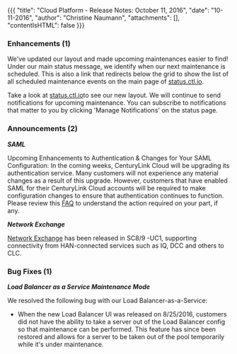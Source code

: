 {{{
"title": "Cloud Platform - Release Notes: October 11, 2016",
"date": "10-11-2016",
"author": "Christine Naumann",
"attachments": [],
"contentIsHTML": false
}}}


### Enhancements (1)

We've updated our layout and made upcoming maintenances easier to find! Under our main status message, we identify when our next maintenance is scheduled. This is also a link that redirects below the grid to show the list of all scheduled maintenance events on the main page of [status.ctl.io](https://status.ctl.io/).

Take a look at [status.ctl.io](https://status.ctl.io/)to see our new layout. We will continue to send notifications for upcoming maintenance. You can subscribe to notifications that matter to you by clicking 'Manage Notifications' on the status page.

### Announcements (2)

***SAML***

Upcoming Enhancements to Authentication & Changes for Your SAML Configuration: In the coming weeks, CenturyLink Cloud will be upgrading its authentication service. Many customers will not experience any material changes as a result of this upgrade. However, customers that have enabled SAML for their CenturyLink Cloud accounts will be required to make configuration changes to ensure that authentication continues to function. Please review this [FAQ](https://www.ctl.io/knowledge-base/support/authentication-updates-faq/) to understand the action required on your part, if any.

***Network Exchange***

[Network Exchange](https://www.ctl.io/network-exchange/) has been released in SC8/9 -UC1, supporting connectivity from HAN-connected services such as IQ, DCC and others to CLC.

### Bug Fixes (1)

***Load Balancer as a Service Maintenance Mode***

We resolved the following bug with our Load Balancer-as-a-Service:

- When the new Load Balancer UI was released on 8/25/2016, customers did not have the ability to take a server out of the Load Balancer config so that maintenance can be performed. This feature has since been restored and allows for a server to be taken out of the pool temporarily while it's under maintenance.
